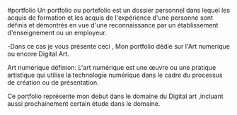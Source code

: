  #portfolio
 Un portfolio ou portefolio est un dossier personnel dans lequel les acquis de formation et les acquis de l'expérience d'une personne sont définis et démontrés en vue d'une reconnaissance par un établissement d'enseignement ou un employeur.
   
 -Dans ce cas je vous présente ceci , Mon portfolio dédié sur l'Art numerique ou encore Digital Art.

Art numerique définion:
 L'art numérique est une œuvre ou une pratique artistique qui utilise la technologie numérique dans le cadre du processus de création ou de présentation.

 Ce portfolio représente mon debut dans le domaine du Digital art ,incluant aussi prochainement certain étude dans le domaine.